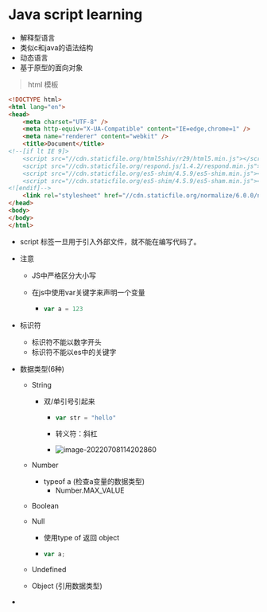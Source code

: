 # Java script learning

- 解释型语言
- 类似c和java的语法结构
- 动态语言
- 基于原型的面向对象

> html 模板

```html
<!DOCTYPE html>
<html lang="en">
<head>
    <meta charset="UTF-8" />
    <meta http-equiv="X-UA-Compatible" content="IE=edge,chrome=1" />
    <meta name="renderer" content="webkit" />
    <title>Document</title>
<!--[if lt IE 9]>
    <script src="//cdn.staticfile.org/html5shiv/r29/html5.min.js"></script>
    <script src="//cdn.staticfile.org/respond.js/1.4.2/respond.min.js"></script>
    <script src="//cdn.staticfile.org/es5-shim/4.5.9/es5-shim.min.js"></script>
    <script src="//cdn.staticfile.org/es5-shim/4.5.9/es5-sham.min.js"></script>
<![endif]-->
    <link rel="stylesheet" href="//cdn.staticfile.org/normalize/6.0.0/normalize.min.css">
</head>
<body>
</body>
</html>
```

- script 标签一旦用于引入外部文件，就不能在编写代码了。

- 注意

  - JS中严格区分大小写

  - 在js中使用var关键字来声明一个变量

    - ``` js 
      var a = 123
      ```



- 标识符

  - 标识符不能以数字开头
  - 标识符不能以es中的关键字

- 数据类型(6种)

  - String

    - 双/单引号引起来

      - ```js
        var str = "hello"
        ```

      - 转义符：斜杠

      - ![image-20220708114202860](C:\Users\Xinwei\AppData\Roaming\Typora\typora-user-images\image-20220708114202860.png)

  - Number

    - typeof a (检查a变量的数据类型)
      - Number.MAX_VALUE

  - Boolean

  - Null 

    - 使用type of 返回 object

    - ```js
      var a;
      ```

  - Undefined

  - Object (引用数据类型)

- 